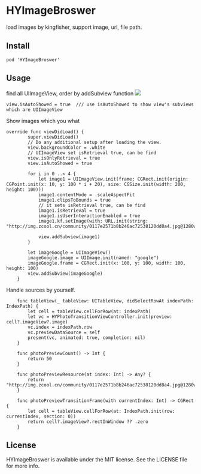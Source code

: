 # HYImageBroswer
load images by kingfisher, support image, url, file path.

## Install
    pod 'HYImageBroswer'
## Usage

find all UIImageView, order by addSubview function
![](https://github.com/yansaid/HYImageBrowser/blob/master/type1.gif?raw=true)
```
view.isAutoShowed = true  /// use isAutoShowed to show view's subviews which are UIImageView
```
Show images which you what
```
override func viewDidLoad() {
        super.viewDidLoad()
        // Do any additional setup after loading the view.
        view.backgroundColor = .white
        // UIImageView set isRetrieval true, can be find
        view.isOnlyRetrieval = true
        view.isAutoShowed = true
        
        for i in 0 ..< 4 {
            let image1 = UIImageView.init(frame: CGRect.init(origin: CGPoint.init(x: 10, y: 100 * i + 20), size: CGSize.init(width: 200, height: 100)))
            image1.contentMode = .scaleAspectFit
            image1.clipsToBounds = true
            // it sets isRetrieval true, can be find
            image1.isRetrieval = true
            image1.isUserInteractionEnabled = true
            image1.kf.setImage(with: URL.init(string: "http://img.zcool.cn/community/0117e2571b8b246ac72538120dd8a4.jpg@1280w_1l_2o_100sh.jpg"))
            
            view.addSubview(image1)
        }
        
        let imageGoogle = UIImageView()
        imageGoogle.image = UIImage.init(named: "google")
        imageGoogle.frame = CGRect.init(x: 100, y: 100, width: 100, height: 100)
        view.addSubview(imageGoogle)
    }
```

Handle sources by yourself.
```
    func tableView(_ tableView: UITableView, didSelectRowAt indexPath: IndexPath) {
        let cell = tableView.cellForRow(at: indexPath)
        let vc = HYPhotoTransitionViewController.init(preview: cell?.imageView?.image)
        vc.index = indexPath.row
        vc.previewDataSource = self
        present(vc, animated: true, completion: nil)
    }
    
    func photoPreviewCount() -> Int {
        return 50
    }
    
    func photoPreviewResource(at index: Int) -> Any? {
        return "http://img.zcool.cn/community/0117e2571b8b246ac72538120dd8a4.jpg@1280w_1l_2o_100sh.jpg"
    }
    
    func photoPreviewTransitionFrame(with currentIndex: Int) -> CGRect {
        let cell = tableView.cellForRow(at: IndexPath.init(row: currentIndex, section: 0))
        return cell?.imageView?.rectInWindow ?? .zero
    }
```

## License

HYImageBroswer is available under the MIT license. See the LICENSE file for more info.
